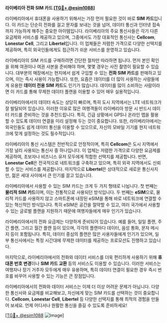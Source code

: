 **라이베리아 전화 SIM 카드 [[TG💪+ @esim1088](https://t.me/s/esim1088)]**

라이베리아에서 휴대폰을 사용하기 위해서는 가장 먼저 필요한 것이 바로 **SIM 카드**입니다. 이 카드는 단순히 전화를 걸고 문자를 보내는 것을 넘어, 데이터 통신과 인터넷 접속까지 가능하게 해주는 중요한 아이템입니다. 라이베리아의 주요 통신사들은 각기 다른 요금제와 서비스를 제공하고 있으며, 그중에서도 가장 대표적인 통신사는 **Cellcom**, **Lonestar Cell**, 그리고 **Libertel**입니다. 이 업체들은 저렴한 가격으로 다양한 선택지를 제공하며, 특히 외국인들에게도 접근하기 쉬운 서비스를 운영하고 있습니다.

라이베리아의 SIM 카드를 구매하려면 간단한 절차만 따라하면 됩니다. 먼저 본인 확인을 위해 여권이나 여권 사본을 준비해야 하며, 몇몇 경우는 사진 촬영이 필요할 수 있습니다. 대부분의 매장에서는 현지에서 쉽게 구입할 수 있는 **전화 SIM 카드**를 판매하고 있으며, 이는 즉시 사용이 가능합니다. 또한, 요즘은 데이터를 더 많이 사용하는 사람들에게 유용한 **데이터 전용 SIM 카드**도 인기가 많습니다. 데이터를 많이 소비하는 사람이라면 이 카드를 통해 무제한 데이터 플랜을 이용할 수 있어 매우 실용적입니다.

라이베리아에서의 데이터 속도는 상당히 빠르며, 특히 도시 지역에서는 LTE 네트워크가 잘 발달되어 있습니다. 이러한 이유로 많은 여행객들이 라이베리아 방문 시 반드시 데이터 카드를 준비하는 것을 추천드립니다. 특히, 긴급 상황에서 GPS나 온라인 맵을 활용할 수 있도록 데이터 연결을 미리 설정해 두는 것이 중요합니다. 또한, 라이베리아에서는 외국인들도 쉽게 데이터 통신을 이용할 수 있으므로, 자신의 모바일 기기를 현지 네트워크에 맞게 설정하는 것도 필수적입니다.

라이베리아의 통신 시스템은 전반적으로 안정적이며, 특히 **Cellcom**은 도시 지역에서 가장 널리 사용되는 통신사 중 하나입니다. 이 업체는 저렴한 가격으로 다양한 요금제를 제공하여, 초보자나 비즈니스 유저 모두에게 적합한 선택지를 제공합니다. 반면, **Lonestar Cell**은 전국적으로 네트워크를 구축하고 있으며, 특히 외곽 지역에서도 신뢰할 수 있는 서비스를 제공합니다. 마지막으로 **Libertel**은 상대적으로 새로운 통신사지만, 젊은 세대 사이에서 큰 인기를 끌고 있습니다.

라이베리아에서 사용할 수 있는 SIM 카드는 크게 두 가지 형태로 나뉩니다. 첫 번째는 **물리적 SIM 카드**이며, 이는 전통적으로 사용되던 방식입니다. 두 번째는 **eSIM**으로, 물리적 카드를 사용하지 않고 스마트폰에 내장된 eSIM을 통해 바로 네트워크에 연결할 수 있는 혁신적인 방식입니다. 특히 eSIM은 공간을 절약할 수 있고, 여러 국가에서 사용할 수 있는 글로벌 플랜을 지원하기 때문에 여행자들에게 매우 인기가 있습니다.

라이베리아에서의 전화 요금제는 다양하게 준비되어 있습니다. 예를 들어, 일일 플랜, 주간 플랜, 그리고 월간 플랜 등이 있으며, 각각의 플랜마다 데이터, 음성 통화, 문자 메시지 등이 포함됩니다. 특히, 데이터 중심의 플랜은 많은 사용자들에게 인기가 있으며, 일부 통신사에서는 특정 시간대에 무제한 데이터를 제공하는 프로모션도 진행하고 있습니다.

마지막으로, 라이베리아에서의 전화와 데이터 서비스를 더욱 편리하게 사용하기 위해 **휴대폰 번호 변경**이나 **SIM 카드 교환** 등의 서비스도 이용할 수 있습니다. 이러한 서비스는 여행자나 장기 거주자 모두에게 매우 유용하며, 특히 데이터 연결이 필요한 경우 즉시 번호를 바꾸어 사용할 수 있는 기능은 큰 장점입니다.

라이베리아에서의 전화와 데이터 서비스는 이제 더 이상 어려운 문제가 아닙니다. 다양한 통신사와 요금제를 비교해보고, 자신에게 맞는 SIM 카드를 선택하는 것이 중요합니다. **Cellcom**, **Lonestar Cell**, **Libertel** 등 다양한 선택지를 통해 최적의 경험을 만들어 보세요. 언제 어디서나 원활한 통신을 즐길 수 있도록 준비하세요! 

[[TG💪+ @esim1088](https://t.me/s/esim1088) ![Image](https://i.postimg.cc/Y0z9fWf4/image.png)]